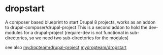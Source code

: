 # dropstart

A composer based blueprint to start Drupal 8 projects, works as an addon to drupal-composer/drupal-project
This is a second addon to hold the dev-modules for a drupal-project
(require-dev is not functional in sub-directories, so we need two sub-directories for the modules)

see also
[mydropteam/drupal-project](https://github.com/drupal-composer/drupal-project)
[mydropteam/dropstart](https://github.com/mydropteam/dropstart)
